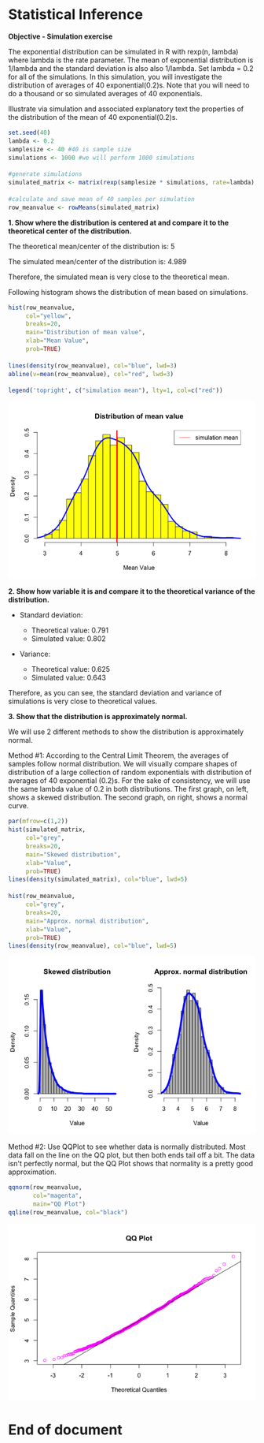 Statistical Inference
=====================
**Objective - Simulation exercise**

The exponential distribution can be simulated in R with rexp(n, lambda) where lambda is the rate parameter. The mean of exponential distribution is 1/lambda and the standard deviation is also also 1/lambda. Set lambda = 0.2 for all of the simulations. In this simulation, you will investigate the distribution of averages of 40 exponential(0.2)s. Note that you will need to do a thousand or so simulated averages of 40 exponentials.

Illustrate via simulation and associated explanatory text the properties of the distribution of the mean of 40 exponential(0.2)s.


```r
set.seed(40)
lambda <- 0.2
samplesize <- 40 #40 is sample size
simulations <- 1000 #we will perform 1000 simulations

#generate simulations
simulated_matrix <- matrix(rexp(samplesize * simulations, rate=lambda), nrow=simulations, ncol=samplesize)

#calculate and save mean of 40 samples per simulation
row_meanvalue <- rowMeans(simulated_matrix)
```

**1. Show where the distribution is centered at and compare it to the theoretical center of the distribution.**

The theoretical mean/center of the distribution is: 5

The simulated mean/center of the distribution is:
4.989

Therefore, the simulated mean is very close to the theoretical mean.

Following histogram shows the distribution of mean based on simulations.


```r
hist(row_meanvalue,
     col="yellow",
     breaks=20,
     main="Distribution of mean value",
     xlab="Mean Value",
     prob=TRUE)

lines(density(row_meanvalue), col="blue", lwd=3)
abline(v=mean(row_meanvalue), col="red", lwd=3)

legend('topright', c("simulation mean"), lty=1, col=c("red"))
```

![](./simulation_exercise_files/figure-html/unnamed-chunk-2-1.png) 

**2. Show how variable it is and compare it to the theoretical variance of the distribution.**

* Standard deviation:
    + Theoretical value: 0.791
    + Simulated value: 0.802

* Variance:
    + Theoretical value: 0.625
    + Simulated value: 0.643

Therefore, as you can see, the standard deviation and variance of simulations is very close to theoretical values.

**3. Show that the distribution is approximately normal.**

We will use 2 different methods to show the distribution is approximately normal.

Method #1: According to the Central Limit Theorem, the averages of samples follow normal distribution. We will visually compare shapes of distribution of a large collection of random exponentials with distribution of averages of 40 exponential (0.2)s. For the sake of consistency, we will use the same lambda value of 0.2 in both distributions. The first graph, on left, shows a skewed distribution. The second graph, on right, shows a normal curve.

```r
par(mfrow=c(1,2))
hist(simulated_matrix,
     col="grey",
     breaks=20,
     main="Skewed distribution",
     xlab="Value",
     prob=TRUE)
lines(density(simulated_matrix), col="blue", lwd=5)

hist(row_meanvalue,
     col="grey",
     breaks=20,
     main="Approx. normal distribution",
     xlab="Value",
     prob=TRUE)
lines(density(row_meanvalue), col="blue", lwd=5)
```

![](./simulation_exercise_files/figure-html/unnamed-chunk-3-1.png) 

Method #2: Use QQPlot to see whether data is normally distributed. Most data fall on the line on the QQ plot, but then both ends tail off a bit. The data isn't perfectly normal, but the QQ Plot shows that normality is a pretty good approximation. 




```r
qqnorm(row_meanvalue, 
       col="magenta",
       main="QQ Plot")
qqline(row_meanvalue, col="black")
```

![](./simulation_exercise_files/figure-html/unnamed-chunk-4-1.png) 

End of document
===============
